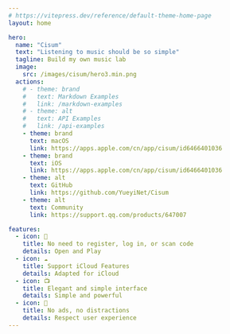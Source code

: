 ```yaml
---
# https://vitepress.dev/reference/default-theme-home-page
layout: home

hero:
  name: "Cisum"
  text: "Listening to music should be so simple"
  tagline: Build my own music lab
  image: 
    src: /images/cisum/hero3.min.png
  actions:
    # - theme: brand
    #   text: Markdown Examples
    #   link: /markdown-examples
    # - theme: alt
    #   text: API Examples
    #   link: /api-examples
    - theme: brand
      text: macOS
      link: https://apps.apple.com/cn/app/cisum/id6466401036
    - theme: brand
      text: iOS
      link: https://apps.apple.com/cn/app/cisum/id6466401036
    - theme: alt
      text: GitHub
      link: https://github.com/YueyiNet/Cisum
    - theme: alt
      text: Community
      link: https://support.qq.com/products/647007

features:
  - icon: 🔕
    title: No need to register, log in, or scan code
    details: Open and Play
  - icon: ☁️
    title: Support iCloud Features
    details: Adapted for iCloud
  - icon: 📺
    title: Elegant and simple interface
    details: Simple and powerful
  - icon: 🍵
    title: No ads, no distractions
    details: Respect user experience
---
```


<div class="flex flex-col items-center justify-center my-12">
  <div class="w-3/4 shadow-2xl">
    <img src="/images/cisum/hero.min.png" class="" alt="">
  </div>
</div>
